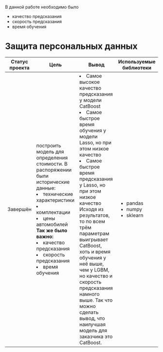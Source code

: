 В данной работе необходимо было 

* качество предсказания
* скорость предсказания
* время обучения

# Защита персональных данных

Статус проекта | Цель | Вывод | Используемые библиотеки
------------- |---------------- | ---------------- | -----------------------
Завершён | построить модель для определения стоимости. В распоряжении были исторические данные: <li>технические характеристики</li><li>комплектации</li><li>цены автомобилей</li> **Так же было важно:** </li><li>качество предсказания</li><li>скорость предсказания</li><li>время обучения</li> | <li>Самое высокое качество предсказания у модели CatBoost</li><li>Самое быстрое время обучения у модели Lasso, но при этом низкое качество</li><li>Самое быстрое время предсказания у Lasso, но при этом низкое качество</li>  Исходя из результатов, то по всем трём параметрам выигрывает CatBoost, хоть и время обучения у неё выше, чем у LGBM, но качество и скорость предсказания намного выше. Так что можно сделать вывод, что наилучшая модель для заказчика это CatBoost. | <ul><li>pandas</li><li>numpy</li><li>sklearn</li>
  
  




